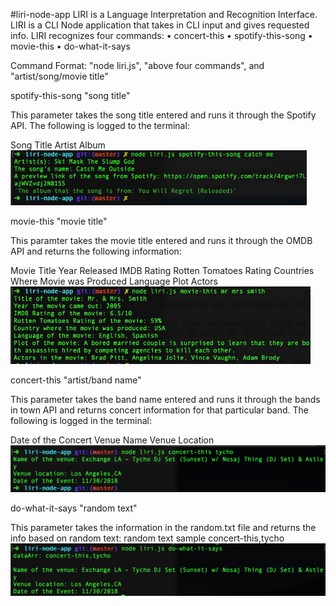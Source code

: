 #liri-node-app
LIRI is a Language Interpretation and Recognition Interface. LIRI is a CLI Node application that takes in CLI input and gives requested info. LIRI recognizes four commands: • concert-this • spotify-this-song • movie-this • do-what-it-says

Command Format: "node liri.js", "above four commands", and "artist/song/movie title"

spotify-this-song "song title"

This parameter takes the song title entered and runs it through the Spotify API. The following is logged to the terminal:

Song Title
Artist
Album
![Spotify Preview Link](images/Spotify.gif)

movie-this "movie title"

This paramter takes the movie title entered and runs it through the OMDB API and returns the following information:

Movie Title
Year Released
IMDB Rating
Rotten Tomatoes Rating
Countries Where Movie was Produced
Language
Plot
Actors
![Movie-this Preview Link](images/movie-this.gif)

concert-this "artist/band name"

This parameter takes the band name entered and runs it through the bands in town API and returns concert information for that particular band. The following is logged in the terminal:

Date of the Concert
Venue Name
Venue Location
![concert Preview Link](images/concert-this.png)

do-what-it-says "random text"

This parameter takes the information in the random.txt file and returns the info based on random text:
random text sample
concert-this,tycho
![do what it says](images/do-what-it-says.png)
